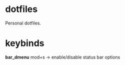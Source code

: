 # dotfiles
Personal dotfiles.

# keybinds
**bar_dmenu**
	mod+s -> enable/disable status bar  options
